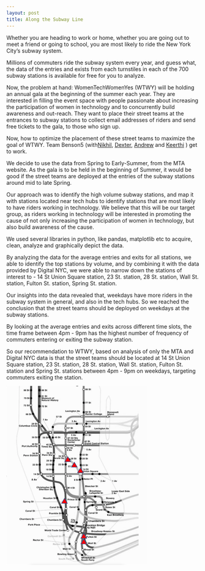 ```yaml
---
layout: post
title: Along the Subway Line
---
```


Whether you are heading to work or home, whether you are going out to meet a friend or going to school, you are most likely to ride the New York City’s subway system. 

Millions of commuters ride the subway system every year, and guess what, the data of the entries and exists from each turnstiles in each of the 700 subway stations is available for free for  you to analyze.

Now, the problem at hand: WomenTechWomenYes (WTWY) will be holding an annual gala at the beginning of the summer each year. They are interested in filling the event space with people passionate about increasing the participation of women in technology and to concurrently build awareness and out-reach. They want to place their street teams at the entrances to subway stations to collect email addresses of riders and send free tickets to the gala, to those who sign up.

Now, how to optimize the placement of these street teams to maximize the goal of WTWY. Team Benson5 (with[Nikhil](https://github.com/nikhiliyengar), [Dexter](https://github.com/dextersealy), [Andrew](https://github.com/acatal3) and [Keerthi](https://github.com/KeerthiPamulaparthy) ) get to work.

We decide to use the data from Spring to Early-Summer, from the MTA website. As the gala is to be held in the beginning of Summer, it would be good if the street teams are deployed at the entries of the subway stations around mid to late Spring.

Our approach was to identify the high volume subway stations, and map it with stations located near tech hubs to identify stations that are most likely to have riders working in technology. We believe that this will be our target group, as riders working in technology will be interested in promoting the cause of not only increasing the participation of women in technology, but also build awareness of the cause. 

We used several libraries in python, like pandas, matplotlib etc to acquire, clean, analyze and graphically depict the data.

By analyzing the data for the average entries and exits for all stations, we able to identify the top stations by volume, and by combining it with the data provided by Digital NYC, we were able to narrow down the stations of interest to - 14 St Union Square station, 23 St. station, 28 St. station, Wall St. station, Fulton St. station, Spring St. station.

Our insights into the data revealed that, weekdays have more riders in the subway system in general, and also in the tech hubs. So we reached the conclusion that the street teams should be deployed on weekdays at the subway stations.

By looking at the average entries and exits across different time slots, the time frame between 4pm - 9pm has the highest number of frequency of commuters entering or exiting the subway station.

So our recommendation to WTWY, based on analysis of only the MTA and Digital NYC data is that the street teams should be located at 14 St Union Square station, 23 St. station, 28 St. station, Wall St. station, Fulton St. station and Spring St. stations between 4pm - 9pm on weekdays, targeting commuters exiting the station. 

![stations](https://github.com/KeerthiPamulaparthy/KeerthiPamulaparthy.github.io/blob/master/images/stations.png)
